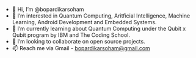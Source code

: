 - 👋 Hi, I’m @bopardikarsoham
- 👀 I’m interested in Quantum Computing, Aritficial Intelligence, Machine Learning, Android Development and Embedded Systems.
- 🌱 I’m currently learning about Quantum Computing under the Qubit x Qubit program by IBM and The Coding School.
- 💞️ I’m looking to collaborate on open source projects.
- 📫 Reach me via Gmail - bopardikarsoham@gmail.com

<!---
bopardikarsoham/bopardikarsoham is a ✨ special ✨ repository because its `README.md` (this file) appears on your GitHub profile.
You can click the Preview link to take a look at your changes.
--->
